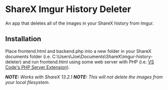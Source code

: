 # ShareX Imgur History Deleter

An app that deletes all of the images in your ShareX history from Imgur.

## Installation

Place frontend.html and backend.php into a new folder in your ShareX documents folder (i.e. C:\Users\Joe\Documents\ShareX\imgur-history-deleter\) and run frontend.html using some web server with PHP (i.e. [VS Code's PHP Server Extension](https://marketplace.visualstudio.com/items?itemName=brapifra.phpserver)).

___NOTE:__ Works with ShareX 13.2.1_
___NOTE:__ This will not delete the images from your local filesystem._
